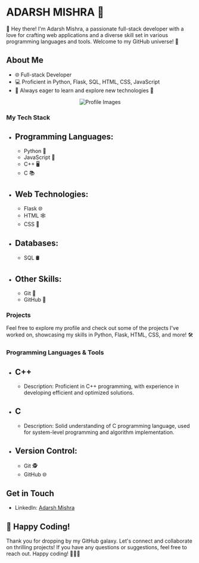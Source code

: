 # ADARSH MISHRA 🚀

👋 Hey there! I'm Adarsh Mishra, a passionate full-stack developer with a love for crafting web applications and a diverse skill set in various programming languages and tools. Welcome to my GitHub universe! 🌌

## About Me

- 🌐 Full-stack Developer
- 💻 Proficient in Python, Flask, SQL, HTML, CSS, JavaScript
- 🚀 Always eager to learn and explore new technologies 🧠

<div align="center">
  <img src="https://drive.google.com/file/d/1395Hr3yaBISICu-4K6-U0J4qE4gm8q1L/view?usp=sharing" alt="Profile Images">
</div>

### My Tech Stack

- ## Programming Languages:
  - Python 🐍
  - JavaScript 🚀
  - C++ 🖥️
  - C 📚

- ## Web Technologies:
  - Flask 🌐
  - HTML 🕸️
  - CSS 🎨

- ## Databases:
  - SQL 🛢️

- ## Other Skills:
  - Git 🔄
  - GitHub 🐙

### Projects

Feel free to explore my profile and check out some of the projects I've worked on, showcasing my skills in Python, Flask, HTML, CSS, and more! 🛠️

### Programming Languages & Tools

- ## C++
  - Description: Proficient in C++ programming, with experience in developing efficient and optimized solutions.
  
- ## C
  - Description: Solid understanding of C programming language, used for system-level programming and algorithm implementation.

- ## Version Control:
  - Git 🕵️
  - GitHub 🌐

## Get in Touch

- LinkedIn: [Adarsh Mishra](linkedin.com/adarshmishra26)

## 🚀 Happy Coding!

Thank you for dropping by my GitHub galaxy. Let's connect and collaborate on thrilling projects! If you have any questions or suggestions, feel free to reach out. Happy coding! 👨‍💻✨
